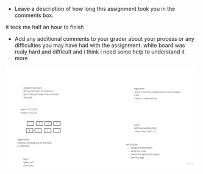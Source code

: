 - Leave a description of how long this assignment took you in the comments box.

it took me half an hour to finish
- Add any additional comments to your grader about your process or any difficulties you may have had with the assignment.
white board was realy hard and difficult and i think i need some help to understand it more

![](./code.jpg)
